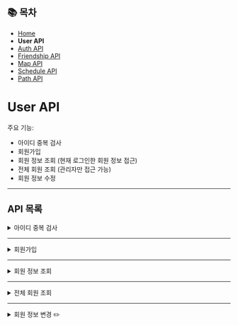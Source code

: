 ## 📚 목차
- [Home](../README.md)
- **User API**
- [Auth API](AuthAPI.md)
- [Friendship API](FriendshipAPI.md)
- [Map API](MapAPI.md)
- [Schedule API](ScheduleAPI.md)
- [Path API](PathAPI.md)

# User API
주요 기능:
- 아이디 중복 검사
- 회원가입
- 회원 정보 조회 (현재 로그인한 회원 정보 접근)
- 전체 회원 조회 (관리자만 접근 가능)
- 회원 정보 수정

---

## API 목록

<details>
<summary>아이디 중복 검사</summary>

**POST** `/user/check-id`

> 사용자가 입력한 아이디가 이미 존재하는지 검사합니다.

#### 요청 바디
```json
{
  "userId": "exampleUser"
}
```
#### 응답 바디
```json
{
  "available": true
}
```
</details>

---

<details>
<summary>회원가입</summary>

**POST** `/user/register`

> 신규 회원을 등록합니다.

#### 요청 바디
```json
{
  "userId": "exampleUser",
  "userEmail": "hong@example.com",
  "userPasswd": "password123",
  "userNick": "홍길동",
  "userAddress": "서울특별시 중구 세종대로 110"
}
```

#### 성공 응답
- **HTTP 201 Created**
#### 응답 바디
```json
{
  "userId": "exampleUser",
  "userEmail": "hong@example.com",
  "userNick": "홍길동",
  "userImg": null,
  "userAddress": "서울특별시 중구 세종대로 110",
  "userType": 1
}
```

#### 실패 응답
- **409 Conflict** : 이미 존재하는 사용자 ID
</details>

---

<details>
<summary>회원 정보 조회</summary>

**GET** `/user`

> 회원 본인의 정보를 조회합니다.

#### 요청 코드
- 로그인을 진행해 JWT 쿠키가 있어야 함
```javascript
axios
    .get(`${API_BASE_URL}/user`, {
        withCredentials: true,
    })
```

#### 성공 응답
```json
{
  "userId": "exampleUser",
  "userEmail": "hong@example.com",
  "userNick": "홍길동",
  "userImg": "hong.png",
  "userAddress": "서울특별시 중구 세종대로 110",
  "userType": 1
}
```

#### 실패 응답
- **403 Forbidden** : 로그인 중이 아닌 경우
- **404 Not Found** : 존재하지 않는 사용자 ID를 요청 시
</details>

---

<details>
<summary>전체 회원 조회</summary>

**GET** `/user/list`

> 모든 회원 정보를 조회합니다.  
관리자 계정으로 로그인된 경우만 접근할 수 있습니다.

#### 요청 코드
- 로그인을 진행해 JWT 쿠키가 있어야 함
```javascript
axios
    .get(`${API_BASE_URL}/user`, {
    withCredentials: true,
})
```

#### 성공 응답
```json
[
  {
    "userId": "exampleUser1",
    "userEmail": "hong@example.com",
    "userNick": "홍길동",
    "userImg": "hong.png",
    "userAddress": "서울특별시 중구 세종대로 110",
    "userType": 1
  },
  {
    "userId": "exampleUser2",
    "userEmail": "lee@example.com",
    "userNick": "이순신",
    "userImg": "lee.png",
    "userAddress": "서울특별시 종로구 세종대로 172",
    "userType": 0
  }
]
```

#### 실패 응답
- **403 Forbidden** : 로그인 중이 아니거나 관리자가 아닌 경우
</details>

---

<details>
<summary>회원 정보 변경 ✏️</summary>

**PUT** `/user`

> 회원 본인의 정보를 변경합니다.

#### 요청 코드
- 로그인을 진행해 JWT 쿠키가 있어야 함
```javascript
axios
    .put(`${API_BASE_URL}/user`, {
        "userEmail": "hong1@example.com",
        "userNick": "홍길동",
        "userAddress": "서울특별시 용산구 남산공원길 105",
    }, {
    withCredentials: true,
})
```

#### 성공 응답
```json
{
    "userId": "exampleUser1",
    "userEmail": "hong1@example.com",
    "userNick": "홍길동",
    "userImg": "hong.png",
    "userAddress": "서울특별시 용산구 남산공원길 105",
    "userType": 1
  }
```

#### 실패 응답
- **403 Forbidden** : 로그인 중이 아닌 경우
</details>